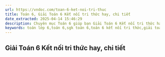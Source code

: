 ```yaml
---
url: https://vndoc.com/toan-6-ket-noi-tri-thuc
title: Toán 6, Giải Toán 6 Kết nối tri thức hay, chi tiết
date_extracted: 2025-04-14 15:46:29
description: Chuyên mục Toán 6 giúp bạn Giải Toán 6 Kết nối tri thức hay, chi tiết. Lời giải sgk toán 6 kết nối tri thức sẽ giúp bạn học tốt hơn môn học này
keywords: toán lớp 6,toán 6,sgk toán 6,toán 6 kết nối tri thức,giải toán 6,sgk toán 6 kết nối tri thức,giải toán 6 kết nối tri thức,toán 6 kết nối tri thức tập 2,toán 6 tập 2 kết nối tri thức
---
```


## Giải Toán 6 Kết nối tri thức hay, chi tiết
